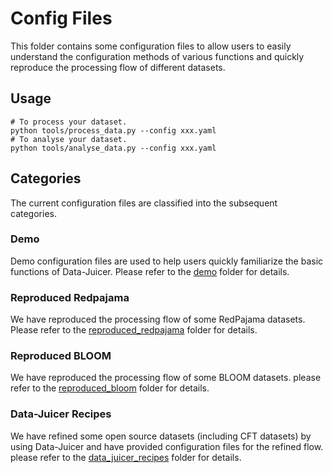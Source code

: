 # Config Files

This folder contains some configuration files to allow users to easily understand the configuration methods of various functions and quickly reproduce the processing flow of different datasets.

## Usage

```shell
# To process your dataset.
python tools/process_data.py --config xxx.yaml
# To analyse your dataset.
python tools/analyse_data.py --config xxx.yaml
```

## Categories

The current configuration files are classified into the subsequent categories.

### Demo

Demo configuration files are used to help users quickly familiarize the basic functions of Data-Juicer. Please refer to the [demo](demo) folder for details.


### Reproduced Redpajama

We have reproduced the processing flow of some RedPajama datasets. Please refer to the [reproduced_redpajama](reproduced_redpajama) folder for details.

### Reproduced BLOOM

We have reproduced the processing flow of some BLOOM datasets. please refer to the [reproduced_bloom](reproduced_bloom) folder for details.

### Data-Juicer Recipes
We have refined some open source datasets (including CFT datasets) by using Data-Juicer and have provided configuration files for the refined flow. please refer to the [data_juicer_recipes](data_juicer_recipes) folder for details.
